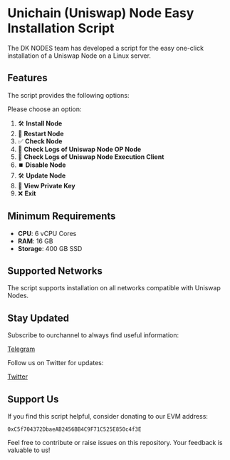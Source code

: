 # Unichain (Uniswap) Node Easy Installation Script

The DK NODES team has developed a script for the easy one-click installation of a Uniswap Node on a Linux server.

## Features

The script provides the following options:

Please choose an option:

1. 🛠️ **Install Node**
2. 🔄 **Restart Node**
3. ✅ **Check Node**
4. 📄 **Check Logs of Uniswap Node OP Node**
5. 📄 **Check Logs of Uniswap Node Execution Client**
6. ⏹️ **Disable Node**
7. 🛠️ **Update Node**
8. 🔐 **View Private Key**
9. ❌ **Exit**

## Minimum Requirements

- **CPU**: 6 vCPU Cores
- **RAM**: 16 GB
- **Storage**: 400 GB SSD

## Supported Networks

The script supports installation on all networks compatible with Uniswap Nodes.

## Stay Updated

Subscribe to ourchannel to always find useful information:

[Telegram](https://t.me/dknodes)

Follow us on Twitter for updates:

[Twitter](https://x.com/dknodes)

## Support Us

If you find this script helpful, consider donating to our EVM address:

`0xC5f704372DbaeAB2456BB4C9F71C525E850c4f3E`

Feel free to contribute or raise issues on this repository. Your feedback is valuable to us!
